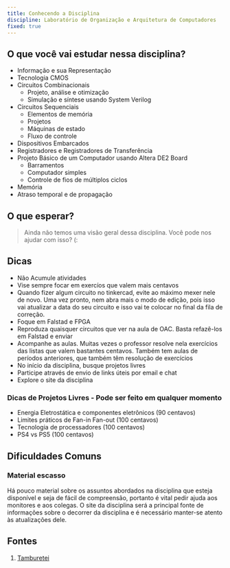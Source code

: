 ```yaml
---
title: Conhecendo a Disciplina
discipline: Laboratório de Organização e Arquitetura de Computadores 
fixed: true
---
```



## O que você vai estudar nessa disciplina?

- Informação e sua Representação 
- Tecnologia CMOS
- Circuitos Combinacionais
    - Projeto, análise e otimização 
    - Simulação e síntese usando System Verilog
- Circuitos Sequenciais 
    - Elementos de memória
    - Projetos
    - Máquinas de estado
    - Fluxo de controle
- Dispositivos Embarcados
- Registradores e Registradores de Transferência
- Projeto Básico de um Computador usando Altera DE2 Board
    - Barramentos
    - Computador simples
    - Controle de fios de múltiplos ciclos
- Memória
- Atraso temporal e de propagação

## O que esperar?

> Ainda não temos uma visão geral dessa disciplina. Você pode nos ajudar com isso? (:

## Dicas

- Não Acumule atividades
- Vise sempre focar em exercíos que valem mais centavos
- Quando fizer algum circuito no tinkercad, evite ao máximo mexer nele de novo. Uma vez pronto, nem abra mais o modo de edição, pois isso vai atualizar a data do seu circuito e isso vai te colocar no final da fila de correção.
- Foque em Falstad e FPGA
- Reproduza quaisquer circuitos que ver na aula de OAC. Basta refazê-los em Falstad e enviar
- Acompanhe as aulas. Muitas vezes o professor resolve nela exercícios das listas que valem bastantes centavos. Também tem aulas de períodos anteriores, que também têm resolução de exercícios
- No início da disciplina, busque projetos livres
- Participe através de envio de links úteis por email e chat
- Explore o site da disciplina

### Dicas de Projetos Livres - Pode ser feito em qualquer momento 
- Energia Eletrostática e componentes eletrônicos (90 centavos)
- Limites práticos de Fan-in Fan-out (100 centavos)
- Tecnologia de processadores (100 centavos)
- PS4 vs PS5 (100 centavos)

## Dificuldades Comuns

### Material escasso

Há pouco material sobre os assuntos abordados na disciplina que esteja disponível e seja de fácil de compreensão, portanto é vital pedir ajuda aos monitores e aos colegas. O site da disciplina será a principal fonte de informações sobre o decorrer da disciplina e é necessário manter-se atento às atualizações dele. 

## Fontes 

1. <a href= "https://github.com/OpenDevUFCG/Tamburetei" target="_blank"> Tamburetei </a>





